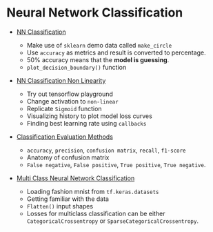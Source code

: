 # Neural Network Classification

- <a href='./01 -  NN Classification.ipynb'>NN Classification</a> 
    - Make use of `sklearn` demo data called `make_circle`
    - Use `accuracy` as metrics and result is converted to percentage. 
    - 50% accuracy means that the **model is guessing**.
    - `plot_decision_boundary()` function

- <a href='./02 - Non-linearity.ipynb'>NN Classification Non Linearity</a> 
    - Try out tensorflow playground
    - Change activation to `non-linear`
    - Replicate `Sigmoid` function
    - Visualizing history to plot model loss curves
    - Finding best learning rate using `callbacks`

- <a href='./03 -  NN Classification Evaluation.ipynb'>Classification Evaluation Methods</a> 
    - `accuracy`, `precision`, `confusion matrix`, `recall`, `f1-score`
    - Anatomy of confusion matrix
    - `False negative`, `False positive`, `True positive`, `True negative`.

- <a href='./04 - Multiclass Classification.ipynb'>Multi Class Neural Network Classification</a> 
    - Loading fashion mnist from `tf.keras.datasets`
    - Getting familiar with the data
    - `Flatten()` input shapes
    - Losses for multiclass classification can be either `CategoricalCrossentropy` or `SparseCategoricalCrossentropy`.